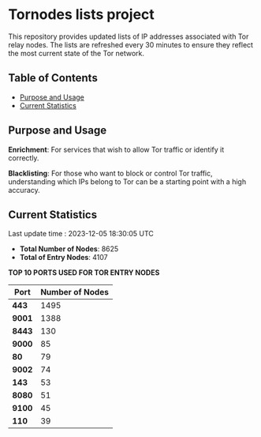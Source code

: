 # Tornodes lists project

This repository provides updated lists of IP addresses associated with Tor relay nodes. The lists are refreshed every 30 minutes to ensure they reflect the most current state of the Tor network.

## Table of Contents

- [Purpose and Usage](#purpose-and-usage)
- [Current Statistics](#current-statistics)


## Purpose and Usage

**Enrichment**: For services that wish to allow Tor traffic or identify it correctly.

**Blacklisting**: For those who want to block or control Tor traffic, understanding which IPs belong to Tor can be a starting point with a high accuracy.

## Current Statistics

Last update time : 2023-12-05 18:30:05 UTC

- **Total Number of Nodes**: 8625
- **Total of Entry Nodes**: 4107

**TOP 10 PORTS USED FOR TOR ENTRY NODES**

| **Port** | **Number of Nodes** |
|------|-----------------|
| **443**   | 1495  |
| **9001**   | 1388  |
| **8443**   | 130  |
| **9000**   | 85  |
| **80**   | 79  |
| **9002**   | 74  |
| **143**   | 53  |
| **8080**   | 51  |
| **9100**   | 45  |
| **110**   | 39  |

